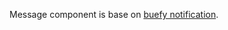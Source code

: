 Message component is base on [buefy notification](https://github.com/buefy/buefy/blob/dev/src/components/notification/index.js).
